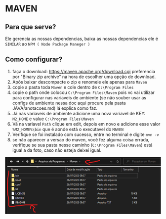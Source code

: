 # MAVEN

## Para que serve?

Ele gerencia as nossas dependencias, baixa as nossas dependencias ele é `SIMILAR` ao `NPM ( Node Package Maneger )`

## Como configurar?

1. faça o download: https://maven.apache.org/download.cgi
preferencia por "Binary zip archive" na hora de escolher uma opção de download.
2. Após baixar descompacte o zip e renomeie ele apenas para `Maven`
3. copie a pasta toda `Maven` e cole dentro de `C:\Program Files`
4. copie o path onde colocou `C:\Program Files\Maven` pois vc vai utilizar para configurar nas variaveis de ambiente (se não souber usar as configs de ambiente nessa doc aqui procure pela pasta JAVA/anotacoes.md) lá explica como faz.
5. Já nas variaveis de ambiente adicione uma nova variavel de KEY: `M2_HOME` e value `C:\Program Files\Maven`
6. Vá na variavel `Path` clique em edit, depois em novo e adicione esse valor `%M2_HOME%\bin` que é aonde está o executavel do `MAVEN`
7. Verifique se foi instalado com sucesso, entre no terminal e digite `mvn -v`
8. se não aparecer a versao do maven, você fez alguma coisa errada, verifique se sua pasta nesse caminho (`C:\Program Files\Maven`) está igual a da foto, caso não esteja deixei igual.

![alt](./imgs/pasta-maven.png)